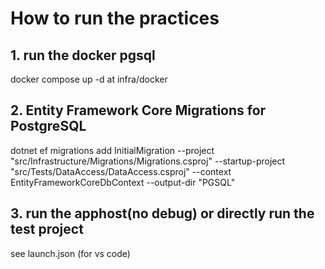# How to run the practices 

## 1. run the docker pgsql

docker compose up -d at infra/docker


## 2. Entity Framework Core Migrations for PostgreSQL

dotnet ef migrations add InitialMigration --project "src/Infrastructure/Migrations/Migrations.csproj" --startup-project "src/Tests/DataAccess/DataAccess.csproj" --context EntityFrameworkCoreDbContext --output-dir "PGSQL"                              


## 3. run the apphost(no debug) or directly run the test project
see launch.json (for vs code)